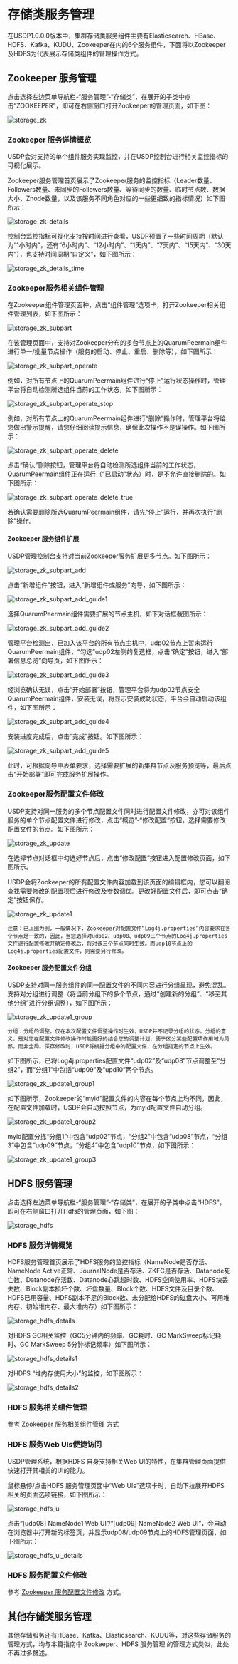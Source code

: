 # 存储类服务管理

在USDP1.0.0.0版本中，集群存储类服务组件主要有Elasticsearch、HBase、HDFS、Kafka、KUDU、Zookeeper在内的6个服务组件，下面将以Zookeeper及HDFS为代表展示存储类组件的管理操作方式。

## Zookeeper 服务管理

点击选择左边菜单导航栏-“服务管理”-“存储类”，在展开的子类中点击“ZOOKEEPER”，即可在右侧窗口打开Zookeeper的管理页面，如下图：

![storage_zk](../../images/operate/service/storage_kind/storage_zk.png)

### Zookeeper 服务详情概览

USDP会对支持的单个组件服务实现监控，并在USDP控制台进行相关监控指标的可视化展示。

Zookeeper服务管理首页展示了Zookeeper服务的监控指标（Leader数量、Followers数量、未同步的Followers数量、等待同步的数量、临时节点数、数据大小、Znode数量，以及该服务不同角色对应的一些更细致的指标情况）如下图所示：

![storage_zk_details](../../images/operate/service/storage_kind/storage_zk_details.png)

控制台监控指标可视化支持按时间进行查看，USDP预置了一些时间周期（默认为“1小时内”，还有“6小时内”、“12小时内”、“1天内”、“7天内”、“15天内”、“30天内”），也支持时间周期“自定义”，如下图所示：

![storage_zk_details_time](../../images/operate/service/storage_kind/storage_zk_details_time.png)

### Zookeeper服务相关组件管理

在Zookeeper组件管理页面种，点击“组件管理”选项卡，打开Zookeeper相关组件管理列表，如下图所示：

![storage_zk_subpart](../../images/operate/service/storage_kind/storage_zk_subpart.png)

在该管理页面中，支持对Zookeeper分布的多台节点上的QuarumPeermain组件进行单一/批量节点操作（服务的启动、停止、重启、删除等），如下图所示：

![storage_zk_subpart_operate](../../images/operate/service/storage_kind/storage_zk_subpart_operate.png)

例如，对所有节点上的QuarumPeermain组件进行“停止”运行状态操作时，管理平台将自动检测所选组件当前的工作状态，如下图所示：

![storage_zk_subpart_operate_stop](../../images/operate/service/storage_kind/storage_zk_subpart_operate_stop.png)

例如，对所有节点上的QuarumPeermain组件进行“删除”操作时，管理平台将给您做出警示提醒，请您仔细阅读提示信息，确保此次操作不是误操作。如下图所示：

![storage_zk_subpart_operate_delete](../../images/operate/service/storage_kind/storage_zk_subpart_operate_delete.png)

点击“确认”删除按钮，管理平台将自动检测所选组件当前的工作状态，QuarumPeermain组件正在运行（“已启动”状态）时，是不允许直接删除的。如下图所示：

![storage_zk_subpart_operate_delete_true](../../images/operate/service/storage_kind/storage_zk_subpart_operate_delete_true.png)

若确认需要删除所选QuarumPeermain组件，请先“停止”运行，并再次执行“删除”操作。

#### Zookeeper 服务组件扩展

USDP管理控制台支持对当前Zookeeper服务扩展更多节点。如下图所示：

![storage_zk_subpart_add](../../images/operate/service/storage_kind/storage_zk_subpart_add.png)

点击“新增组件”按钮，进入“新增组件或服务”向导，如下图所示：

![storage_zk_subpart_add_guide1](../../images/operate/service/storage_kind/storage_zk_subpart_add_guide1.png)

选择QuarumPeermain组件需要扩展的节点主机，如下对话框截图所示：

![storage_zk_subpart_add_guide2](../../images/operate/service/storage_kind/storage_zk_subpart_add_guide2.png)

管理平台检测出，已加入该平台的所有节点主机中，udp02节点上暂未运行QuarumPeermain组件，“勾选”udp02左侧的复选框，点击“确定”按钮，进入“部署信息总览”向导页，如下图所示：

![storage_zk_subpart_add_guide3](../../images/operate/service/storage_kind/storage_zk_subpart_add_guide3.png)

经浏览确认无误，点击“开始部署”按钮，管理平台将为udp02节点安全QuarumPeermain组件，安装无误，将显示安装成功状态，平台会自动启动该组件，如下图所示：

![storage_zk_subpart_add_guide4](../../images/operate/service/storage_kind/storage_zk_subpart_add_guide4.png)

安装进度完成后，点击“完成”按钮。如下图所示：

![storage_zk_subpart_add_guide5](../../images/operate/service/storage_kind/storage_zk_subpart_add_guide5.png)

此时，可根据向导中表单要求，选择需要扩展的新集群节点及服务预览等，最后点击“开始部署”即可完成服务扩展操作。

### Zookeeper服务配置文件修改

USDP支持对同一服务的多个节点配置文件同时进行配置文件修改，亦可对该组件服务的单个节点配置文件进行修改，点击“概览”-“修改配置”按钮，选择需要修改配置文件的节点。如下图所示：

![storage_zk_update](../../images/operate/service/storage_kind/storage_zk_update.png)

在选择节点对话框中勾选好节点后，点击“修改配置”按钮进入配置修改页面，如下图所示。

USDP会将Zookeeper的所有配置文件内容加载到该页面的编辑框内，您可以翻阅查找需要修改的配置项后进行修改及参数调优。更改好配置文件后，即可点击“确定”按钮保存。

![storage_zk_update1](../../images/operate/service/storage_kind/storage_zk_update1.png)

`注意：已上图为例，一般情况下，Zookeeper对配置文件“Log4j.properties”内容要求在各个节点是一致的，因此，当您选择对udp02、udp08、udp09三个节点的Log4j.properties文件进行配置修改并确定修改后，将对该三个节点同时生效。而udp10节点上的Log4j.properties配置文件，则需要另行修改。`

#### Zookeeper 服务配置文件分组

USDP支持对同一服务组件的同一配置文件的不同内容进行分组呈现，避免混乱。支持对分组进行调整（将当前分组下的多个节点，通过“创建新的分组”、“移至其他分组”进行分组调整），如下图所示：

![storage_zk_update1_group](../../images/operate/service/storage_kind/storage_zk_update1_group.png)

`分组：分组的调整，仅在本次配置文件调整操作时生效，USDP并不记录分组的状态。分组的意义，是对您在配置文件修改操作时能更好的结合您的调整计划，便于区分某些配置项作用域为局部，而非全局。保存修改时，USDP将根据分组中的配置文件，在分组指定的节点上生效。`

如下图所示，已将Log4j.properties配置文件“udp02”及“udp08”节点调整至“分组2”，而“分组1”中包括“udp09”及“upd10”两个节点。

![storage_zk_update1_group1](../../images/operate/service/storage_kind/storage_zk_update1_group1.png)

如下图所示，Zookeeper的“myid”配置文件的内容在每个节点上均不同，因此，在配置文件加载时，USDP会自动按照节点，为myid配置文件自动分组。

![storage_zk_update1_group2](../../images/operate/service/storage_kind/storage_zk_update1_group2.png)

myid配置分拣“分组1”中包含“udp02”节点，“分组2”中包含“udp08”节点，“分组3”中包含“udp09”节点，“分组4”中包含“udp10”节点，如下图所示：

![storage_zk_update1_group3](../../images/operate/service/storage_kind/storage_zk_update1_group3.png)

## HDFS 服务管理

点击选择左边菜单导航栏-“服务管理”-“存储类”，在展开的子类中点击“HDFS”，即可在右侧窗口打开Hdfs的管理页面，如下图：

![storage_hdfs](../../images/operate/service/storage_kind/storage_hdfs.png)

### HDFS 服务详情概览

HDFS服务管理首页展示了HDFS服务的监控指标（NameNode是否存活、NameNode Active正常、JournalNode是否存活、ZKFC是否存活、Datanode死亡数、Datanode存活数、Datanode心跳超时数、HDFS空间使用率、HDFS块丢失数、Block副本损坏个数、坏盘数量、Block个数、HDFS文件及目录个数、HDFS已用容量、HDFS副本不足的Block数、未分配给HDFS的磁盘大小、可用堆内存、初始堆内存、最大堆内存）如下图所示：

![storage_hdfs_details](../../images/operate/service/storage_kind/storage_hdfs_details.png)

对HDFS GC相关监控（GC5分钟内的频率、GC耗时、GC MarkSweep标记耗时、GC MarkSweep 5分钟标记频率）如下图所示：

![storage_hdfs_details1](../../images/operate/service/storage_kind/storage_hdfs_details1.png)

对HDFS “堆内存使用大小”的监控，如下图所示：

![storage_hdfs_details2](../../images/operate/service/storage_kind/storage_hdfs_details2.png)

### HDFS 服务相关组件管理

参考 [Zookeeper 服务相关组件管理](/USDP/operate/service/storage_kind?id=Zookeeper服务相关组件管理) 方式

### HDFS 服务Web UIs便捷访问

USDP管理系统，根据HDFS 自身支持相关Web UI的特性，在集群管理页面提供快速打开其相关的UI的能力。

鼠标悬停/点击HDFS 服务管理页面中“Web UIs”选项卡时，自动下拉展开HDFS 相关的页面选项链接，如下图所示：

![storage_hdfs_ui](../../images/operate/service/storage_kind/storage_hdfs_ui.png)

点击“[udp08] NameNode1 Web UI”/“[udp09] NameNode2 Web UI”，会自动在浏览器中打开新的标签页，并显示udp08/udp09节点上的HDFS管理页面，如下图所示：

![storage_hdfs_ui_details](../../images/operate/service/storage_kind/storage_hdfs_ui_details.png)

### HDFS 服务配置文件修改

参考 [Zookeeper 服务配置文件修改](/USDP/operate/service/storage_kind?id=Zookeeper服务配置文件修改) 方式。

## 其他存储类服务管理

其他存储服务还有HBase、Kafka、Elasticsearch、KUDU等，对这些存储服务的管理方式，均与本篇指南中 Zookeeper、HDFS 服务管理 的管理方式类似，此处不再过多赘述。

